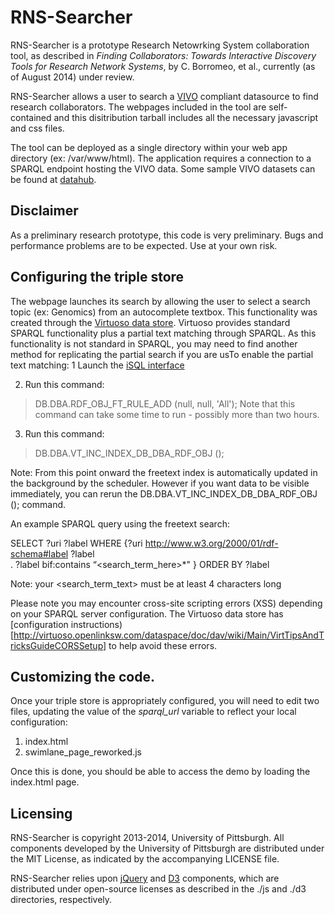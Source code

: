 # RNS-Searcher

RNS-Searcher is a prototype Research Netowrking System
collaboration tool, as described in *Finding Collaborators: Towards
Interactive Discovery Tools for Research Network Systems*, by
C. Borromeo, et al., currently (as of August 2014) under review. 

RNS-Searcher allows a user to search a
[VIVO](http://www.vivoweb.org/) compliant datasource to find research 
collaborators.  The webpages  included in the tool are self-contained
and this disitribution tarball includes all the necessary javascript
and css files. 

The tool can be deployed as a single directory within your web app
directory (ex: /var/www/html).  The  application requires a connection
to a SPARQL endpoint hosting the VIVO data. 
Some sample VIVO datasets can be found at
[datahub](http://datahub.io/dataset?q=vivo). 


## Disclaimer 

As a preliminary research prototype, this code is very
preliminary. Bugs and performance problems are to be expected. Use at
your own risk.


## Configuring the triple store 

The webpage launches its search by allowing the user to select a
search topic (ex: Genomics) from an autocomplete 
textbox.  This functionality was created through the [Virtuoso data
store](http://virtuoso.openlinksw.com/dataspace/doc/dav/wiki/Main/). 
Virtuoso provides standard SPARQL functionality plus a partial text
matching through SPARQL.  As this functionality is not standard in
SPARQL, you may need to find another method for replicating the
partial search if you are usTo enable the partial text matching:
1	Launch the [iSQL interface](http://docs.openlinksw.com/virtuoso/isql.html)

2.	Run this command:
> DB.DBA.RDF_OBJ_FT_RULE_ADD (null, null, 'All');
Note that this command can take some time to run - possibly more than
two hours.


3.	Run this command:
>DB.DBA.VT_INC_INDEX_DB_DBA_RDF_OBJ ();

Note: From this point onward the freetext index is automatically
updated in the background by the  scheduler. However if you want data
to be visible immediately, you can  rerun the
DB.DBA.VT_INC_INDEX_DB_DBA_RDF_OBJ (); command.  

An example SPARQL query using the freetext search:

SELECT ?uri ?label WHERE {?uri <http://www.w3.org/2000/01/rdf-schema#label> ?label  
. ?label bif:contains “<search_term_here>*" } ORDER BY ?label

Note: your <search_term_text> must be at least 4 characters long
 
Please note you may encounter cross-site scripting errors (XSS)
depending on your SPARQL 
server configuration.  The Virtuoso data store has
[configuration
instructions)[http://virtuoso.openlinksw.com/dataspace/doc/dav/wiki/Main/VirtTipsAndTricksGuideCORSSetup]
to help avoid these errors.


## Customizing the code.

Once your triple store is appropriately configured, you will need to
edit two files, updating the value of the *sparql_url* variable to
reflect your local configuration:

1. index.html
2. swimlane_page_reworked.js

Once this is done, you should be able to access the demo by loading
the index.html page.

## Licensing

RNS-Searcher is copyright 2013-2014, University of Pittsburgh. All
components developed by the University of Pittsburgh are distributed
under the MIT License, as indicated by the accompanying LICENSE file.

RNS-Searcher relies upon [jQuery](http://www.jquery.com) and
[D3](http://www.d3js.org) components, which are distributed under
open-source licenses as described in the ./js and ./d3 directories, respectively.


